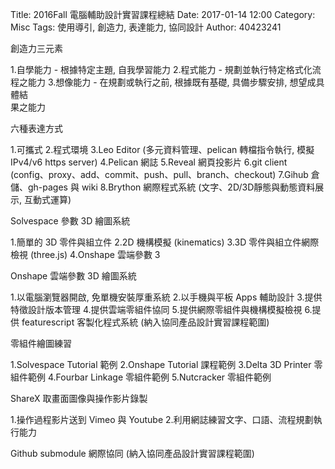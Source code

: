 Title: 2016Fall 電腦輔助設計實習課程總結
Date: 2017-01-14 12:00
Category: Misc
Tags: 使用導引, 創造力, 表達能力, 協同設計
Author: 40423241

創造力三元素

1.自學能力 - 根據特定主題, 自我學習能力
2.程式能力 - 規劃並執行特定格式化流程之能力
3.想像能力 - 在規劃或執行之前, 根據既有基礎, 具備步驟安排, 想望成具體結         
   果之能力
   
六種表達方式

1.可攜式
2.程式環境
3.Leo Editor (多元資料管理、pelican 轉檔指令執行, 模擬 IPv4/v6 https server)
4.Pelican 網誌
5.Reveal 網頁投影片
6.git client (config、proxy、add、commit、push、pull、branch、checkout)
7.Gihub 倉儲、gh-pages 與 wiki
8.Brython 網際程式系統 (文字、2D/3D靜態與動態資料展示, 互動式運算)

Solvespace 參數 3D 繪圖系統

1.簡單的 3D 零件與組立件
2.2D 機構模擬 (kinematics)
3.3D 零件與組立件網際檢視 (three.js)
4.Onshape 雲端參數 3

Onshape 雲端參數 3D 繪圖系統

1.以電腦瀏覽器開啟, 免單機安裝厚重系統
2.以手機與平板 Apps 輔助設計
3.提供特徵設計版本管理
4.提供雲端零組件協同
5.提供網際零組件與機構模擬檢視
6.提供 featurescript 客製化程式系統 (納入協同產品設計實習課程範圍)

零組件繪圖練習

1.Solvespace Tutorial 範例
2.Onshape Tutorial 課程範例
3.Delta 3D Printer 零組件範例
4.Fourbar Linkage 零組件範例
5.Nutcracker 零組件範例
 
ShareX 取畫面圖像與操作影片錄製

1.操作過程影片送到 Vimeo 與 Youtube
2.利用網誌練習文字、口語、流程規劃執行能力

Github submodule 網際協同 (納入協同產品設計實習課程範圍)
